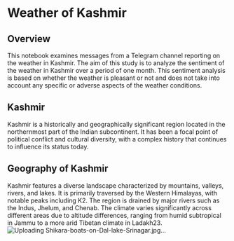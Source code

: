 # Weather of Kashmir
## Overview
This notebook examines messages from a Telegram channel reporting on the weather in Kashmir. The aim of this study is to analyze the sentiment of the weather in Kashmir over a period of one month. This sentiment analysis is based on whether the weather is pleasant or not and does not take into account any specific or adverse aspects of the weather conditions.
## Kashmir
Kashmir is a historically and geographically significant region located in the northernmost part of the Indian subcontinent. It has been a focal point of political conflict and cultural diversity, with a complex history that continues to influence its status today.
## Geography of Kashmir
Kashmir features a diverse landscape characterized by mountains, valleys, rivers, and lakes. It is primarily traversed by the Western Himalayas, with notable peaks including K2. The region is drained by major rivers such as the Indus, Jhelum, and Chenab. The climate varies significantly across different areas due to altitude differences, ranging from humid subtropical in Jammu to a more arid Tibetan climate in Ladakh23.
![Uploading Shikara-boats-on-Dal-lake-Srinagar.jpg…]()
